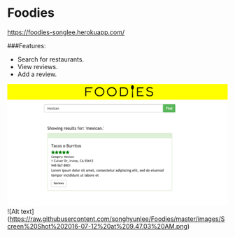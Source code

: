 # Foodies
https://foodies-songlee.herokuapp.com/

###Features:
* Search for restaurants.
* View reviews.
* Add a review.

![Alt text](https://raw.githubusercontent.com/songhyunlee/Foodies/master/images/Screen%20Shot%202016-07-12%20at%2010.55.39%20AM.png)
![Alt text]
(https://raw.githubusercontent.com/songhyunlee/Foodies/master/images/Screen%20Shot%202016-07-12%20at%209.47.03%20AM.png)
